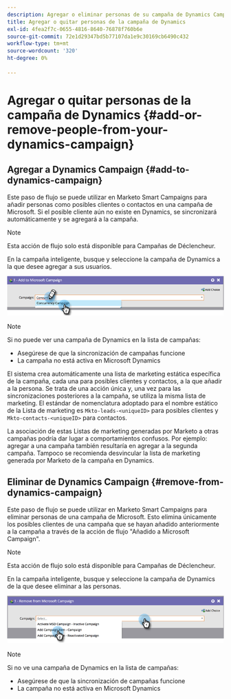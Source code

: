 ```yaml
---
description: Agregar o eliminar personas de su campaña de Dynamics Campaign - Documentos de Marketo - Documentación del producto
title: Agregar o quitar personas de la campaña de Dynamics
exl-id: 4fea2f7c-0655-4816-8640-76878f760b6e
source-git-commit: 72e1d29347bd5b77107da1e9c30169cb6490c432
workflow-type: tm+mt
source-wordcount: '320'
ht-degree: 0%

---
```


# Agregar o quitar personas de la campaña de Dynamics {#add-or-remove-people-from-your-dynamics-campaign}

## Agregar a Dynamics Campaign {#add-to-dynamics-campaign}

Este paso de flujo se puede utilizar en Marketo Smart Campaigns para añadir personas como posibles clientes o contactos en una campaña de Microsoft. Si el posible cliente aún no existe en Dynamics, se sincronizará automáticamente y se agregará a la campaña.

>[!NOTE]
>
>Esta acción de flujo solo está disponible para Campañas de Déclencheur.

En la campaña inteligente, busque y seleccione la campaña de Dynamics a la que desee agregar a sus usuarios.

![](assets/add-or-remove-people-from-your-dynamics-campaign-1.png)

>[!NOTE]
>
>Si no puede ver una campaña de Dynamics en la lista de campañas:
>
>* Asegúrese de que la sincronización de campañas funcione
>* La campaña no está activa en Microsoft Dynamics


El sistema crea automáticamente una lista de marketing estática específica de la campaña, cada una para posibles clientes y contactos, a la que añadir a la persona. Se trata de una acción única y, una vez para las sincronizaciones posteriores a la campaña, se utiliza la misma lista de marketing. El estándar de nomenclatura adoptado para el nombre estático de la Lista de marketing es `Mkto-leads-<uniqueID>` para posibles clientes y `Mkto-contacts-<uniqueID>` para contactos.

La asociación de estas Listas de marketing generadas por Marketo a otras campañas podría dar lugar a comportamientos confusos. Por ejemplo: agregar a una campaña también resultaría en agregar a la segunda campaña. Tampoco se recomienda desvincular la lista de marketing generada por Marketo de la campaña en Dynamics.

## Eliminar de Dynamics Campaign {#remove-from-dynamics-campaign}

Este paso de flujo se puede utilizar en Marketo Smart Campaigns para eliminar personas de una campaña de Microsoft. Esto elimina únicamente los posibles clientes de una campaña que se hayan añadido anteriormente a la campaña a través de la acción de flujo &quot;Añadido a Microsoft Campaign&quot;.

>[!NOTE]
>
>Esta acción de flujo solo está disponible para Campañas de Déclencheur.

En la campaña inteligente, busque y seleccione la campaña de Dynamics de la que desee eliminar a las personas.

![](assets/add-or-remove-people-from-your-dynamics-campaign-2.png)

>[!NOTE]
>
>Si no ve una campaña de Dynamics en la lista de campañas:
>
>* Asegúrese de que la sincronización de campañas funcione
>* La campaña no está activa en Microsoft Dynamics

